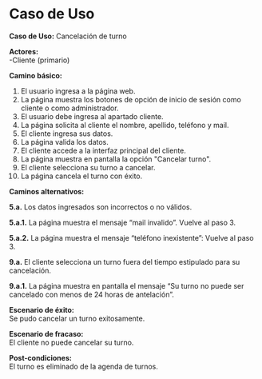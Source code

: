 # Caso de Uso

**Caso de Uso:** Cancelación de turno

**Actores:**   
\-Cliente (primario)

**Camino básico:** 


1. El usuario ingresa a la página web.
2. La página muestra los botones de opción de inicio de sesión como cliente o como administrador.
3. El usuario debe ingresa al apartado cliente.
4. La página solicita al cliente el nombre, apellido, teléfono y mail.
5. El cliente ingresa sus datos.
6. La página valida los datos.
7. El cliente accede a la interfaz principal del cliente.
8. La página muestra en pantalla la opción "Cancelar turno".
9. El cliente selecciona su turno a cancelar.
10. La página cancela el turno con éxito.
     

**Caminos alternativos:** 

**5.a.** Los datos ingresados son incorrectos o no válidos.

**5.a.1.** La página muestra el mensaje “mail invalido”. Vuelve al paso 3.

**5.a.2.** La página muestra el mensaje “teléfono inexistente”: Vuelve al paso 3.

**9.a.** El cliente selecciona un turno fuera del tiempo estipulado para su cancelación.  

**9.a.1.** La página muestra en pantalla el mensaje “Su turno no puede ser cancelado con menos de 24 horas de antelación”.

**Escenario de éxito:**   
Se pudo cancelar un turno exitosamente.

**Escenario de fracaso:**  
El cliente no puede cancelar su turno.

**Post-condiciones:**  
El turno es eliminado de la agenda de turnos.  
